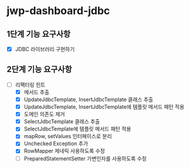 # jwp-dashboard-jdbc

## 1단계 기능 요구사항
- [x] JDBC 라이브러리 구현하기

## 2단계 기능 요구사항
- [ ] 리팩터링 힌트
  - [x] 메서드 추출
  - [x] UpdateJdbcTemplate, InsertJdbcTemplate 클래스 추출
  - [x] UpdateJdbcTemplate, InsertJdbcTemplate에 템플릿 메서드 패턴 적용
  - [x] 도메인 의존도 제거
  - [x] SelectJdbcTemplate 클래스 추출
  - [x] SelectJdbcTemplate에 템플릿 메서드 패턴 적용
  - [x] mapRow, setValues 인터페이스로 분리
  - [x] Unchecked Exception 추가
  - [x] RowMapper 제네릭 사용하도록 수정
  - [ ] PreparedStatementSetter 가변인자를 사용하도록 수정

